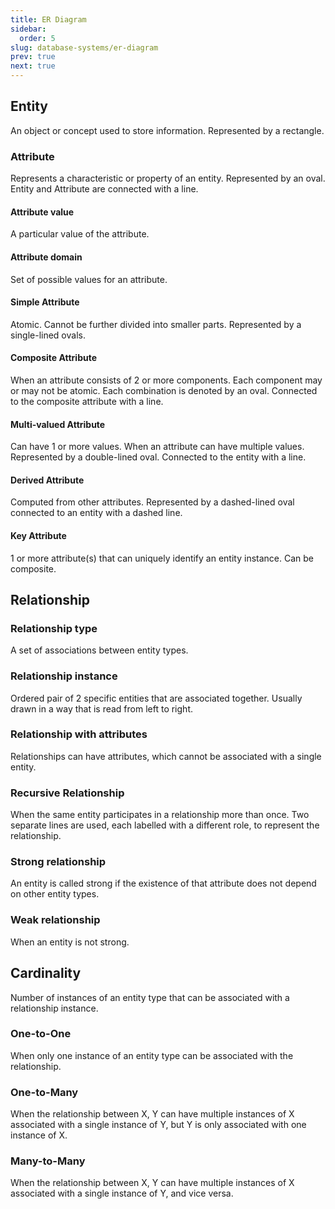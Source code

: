 ```yaml
---
title: ER Diagram
sidebar:
  order: 5
slug: database-systems/er-diagram
prev: true
next: true
---
```


## Entity

An object or concept used to store information. Represented by a rectangle.

### Attribute

Represents a characteristic or property of an entity. Represented by an oval. Entity and Attribute are connected with a line.

#### Attribute value

A particular value of the attribute.

#### Attribute domain

Set of possible values for an attribute.

#### Simple Attribute

Atomic. Cannot be further divided into smaller parts. Represented by a single-lined ovals.

#### Composite Attribute

When an attribute consists of 2 or more components. Each component may or may not be atomic. Each combination is denoted by an oval. Connected to the composite attribute with a line.

#### Multi-valued Attribute

Can have 1 or more values. When an attribute can have multiple values. Represented by a double-lined oval. Connected to the entity with a line.

#### Derived Attribute

Computed from other attributes. Represented by a dashed-lined oval connected to an entity with a dashed line.

#### Key Attribute

1 or more attribute(s) that can uniquely identify an entity instance. Can be composite.

## Relationship

### Relationship type

A set of associations between entity types.


### Relationship instance

Ordered pair of 2 specific entities that are associated together. Usually drawn in a way that is read from left to right.

### Relationship with attributes

Relationships can have attributes, which cannot be associated with a single entity.

### Recursive Relationship

When the same entity participates in a relationship more than once. Two separate lines are used, each labelled with a different role, to represent the relationship.

### Strong relationship

An entity is called strong if the existence of that attribute does not depend on other entity types.

### Weak relationship

When an entity is not strong.

## Cardinality

Number of instances of an entity type that can be associated with a relationship instance.

### One-to-One

When only one instance of an entity type can be associated with the relationship.

### One-to-Many

When the relationship between X, Y can have multiple instances of X associated with a single instance of Y, but Y is only associated with one instance of X.

### Many-to-Many

When the relationship between X, Y can have multiple instances of X associated with a single instance of Y, and vice versa.
